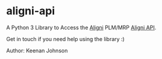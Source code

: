 # aligni-api

A Python 3 Library to Access the [Aligni](https://www.aligni.com/) PLM/MRP [Aligni API](https://www.aligni.com/doc/tools/api/).

Get in touch if you need help using the library :)

Author: Keenan Johnson
